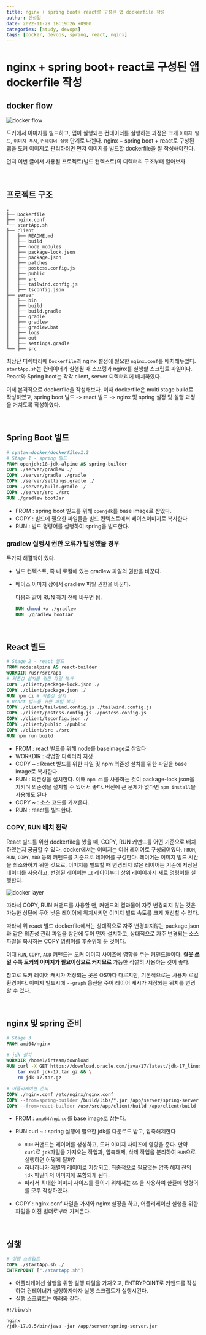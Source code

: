 ```yaml
---
title: nginx + spring boot+ react로 구성된 앱 dockerfile 작성
author: 신성일
date: 2022-11-29 18:19:26 +0900
categories: [study, devops]
tags: [docker, devops, spring, react, nginx]
---
```


# nginx + spring boot+ react로 구성된 앱 dockerfile 작성

## docker flow

![docker flow](https://learn.microsoft.com/en-us/dotnet/architecture/microservices/docker-application-development-process/media/docker-app-development-workflow/life-cycle-containerized-apps-docker-cli.png)

도커에서 이미지를 빌드하고, 앱이 실행되는 컨테이너를 실행하는 과정은 크게 `이미지 빌드`, `이미지 푸시`, `컨테이너 실행` 단계로 나뉜다. nginx + spring boot + react로 구성된 앱을 도커 이미지로 관리하려면 먼저 이미지를 빌드할 dockerfile을 잘 작성해야한다. 

먼저 이번 글에서 사용될 프로젝트(빌드 컨텍스트)의 디렉터리 구조부터 알아보자

<br/>

## 프로젝트 구조

```
.
├── Dockerfile
├── nginx.conf
└── startApp.sh
├── client
│   ├── README.md
│   ├── build
│   ├── node_modules
│   ├── package-lock.json
│   ├── package.json
│   ├── patches
│   ├── postcss.config.js
│   ├── public
│   ├── src
│   ├── tailwind.config.js
│   ├── tsconfig.json
├── server
│   ├── bin
│   ├── build
│   ├── build.gradle
│   ├── gradle
│   ├── gradlew
│   ├── gradlew.bat
│   ├── logs
│   ├── out
│   ├── settings.gradle
└── ├── src
```

최상단 디렉터리에 `Dockerfile`과 nginx 설정에 필요한 `nginx.conf`를 배치해두었다. `startApp.sh`는 컨테이너가 실행될 때 스프링과 nginx를 실행할 스크립트 파일이다. React와 Spring boot는 각각 client, server 디렉터리에 배치하였다.

이제 본격적으로 dockerfile을 작성해보자. 이때 dockerfile은 multi stage build로 작성하였고, spring boot 빌드 -> react 빌드 -> nginx 및 spring 설정 및 실행 과정을 거치도록 작성하였다.

<br/>

## Spring Boot 빌드

```dockerfile
# syntax=docker/dockerfile:1.2
# Stage 1 - spring 빌드
FROM openjdk:18-jdk-alpine AS spring-builder
COPY ./server/gradlew ./
COPY ./server/gradle ./gradle
COPY ./server/settings.gradle ./
COPY ./server/build.gradle ./
COPY ./server/src ./src
RUN ./gradlew bootJar
```

- FROM : spring boot 빌드를 위해 `openjdk`를 base image로 삼았다. 
- COPY : 빌드에 필요한 파일들을 빌드 컨텍스트에서 베이스이미지로 복사한다
- RUN : 빌드 명령어를 실행하여 spring을 빌드한다.

### gradlew 실행시 권한 오류가 발생했을 경우

두가지 해결책이 있다.

- 빌드 컨텍스트, 즉 내 로컬에 있는 gradlew 파일의 권한을 바꾼다.

- 베이스 이미지 상에서 gradlew 파일 권한을 바꾼다. 

  다음과 같이 RUN 하기 전에 바꾸면 됨.

  ```dockerfile
  RUN chmod +x ./gradlew
  RUN ./gradlew bootJar
  ```

<br/>

## React 빌드

```dockerfile
# Stage 2 - react 빌드
FROM node:alpine AS react-builder
WORKDIR /usr/src/app
# 의존성 설치를 위한 파일 복사
COPY ./client/package-lock.json ./
COPY ./client/package.json ./
RUN npm ci # 의존성 설치
# React 빌드를 위한 파일 복사
COPY ./client/tailwind.config.js ./tailwind.config.js
COPY ./client/postcss.config.js ./postcss.config.js
COPY ./client/tsconfig.json ./
COPY ./client/public ./public
COPY ./client/src ./src
RUN npm run build
```

- FROM : react 빌드를 위해 node를 baseimage로 삼았다
- WORKDIR : 작업할 디렉터리 지정
- COPY ~ : React 빌드를 위한 파일 및 npm 의존성 설치를 위한 파일을 base image로 복사한다.
- RUN : 의존성을 설치한다. 이때 `npm ci`를 사용하는 것이 package-lock.json을 지키며 의존성을 설치할 수 있어서 좋다. 버전에 큰 문제가 없다면 `npm install`을 사용해도 된다
- COPY ~ : 소스 코드를 가져온다.
- RUN : react를 빌드한다.

### COPY, RUN 배치 전략

React 빌드를 위한 dockerfile을 봤을 때, COPY, RUN 커맨드를 어떤 기준으로 배치하였는지 궁금할 수 있다. 
docker에서는 이미지는 여러 레이어로 구성되어있다. `FROM`,  `RUN`, `COPY`, `ADD` 등의 커맨드를 기준으로 레이어를 구성한다. 레이어는 이미지 빌드 시간을 최소화하기 위한 것으로, 이미지를 빌드할 때 변경되지 않은 레이어는 기존에 저장된 데이터를 사용하고, 변경된 레이어는 그 레이어부터 상위 레이어까지 새로 명령어를 실행한다.

![docker layer](https://subicura.com/assets/article_images/2017-01-19-docker-guide-for-beginners-1/image-layer.png)

따라서 COPY, RUN 커맨드를 사용할 땐, 커맨드의 결과물이 자주 변경되지 않는 것은 가능한 상단에 두어 낮은 레이어에 위치시키면 이미지 빌드 속도를 크게 개선할 수 있다.

따라서 위 react 빌드 dockerfile에서는 상대적으로 자주 변경되지않는 package.json 과 같은 의존성 관리 파일을 상단에 두어 먼저 설치하고, 상대적으로 자주 변경되는 소스파일을 복사하는 COPY 명령어를 후순위에 둔 것이다.

이때 `RUN`, `COPY`, `ADD` 커맨드는 도커 이미지 사이즈에 영향을 주는 커맨드들이다. **잘못 쓰일 수록 도커의 이미지가 필요이상으로 커지므로** 가능한 적절히 사용하는 것이 좋다.

참고로 도커 레이어 캐시가 저장되는 곳은 OS마다 다르지만, 기본적으로는 사용자 로컬 환경이다. 이미지 빌드시에 `--graph` 옵션을 주어 레이어 캐시가 저장되는 위치를 변경할 수 있다.

<br/>

## nginx 및 spring 준비

```dockerfile
# Stage 3
FROM amd64/nginx

# jdk 설치
WORKDIR /home1/irteam/download
RUN curl -X GET https://download.oracle.com/java/17/latest/jdk-17_linux-x64_bin.tar.gz --output jdk-17.tar.gz && \
    tar xvzf jdk-17.tar.gz && \
    rm jdk-17.tar.gz

# 어플리케이션 준비
COPY ./nginx.conf /etc/nginx/nginx.conf
COPY --from=spring-builder /build/libs/*.jar /app/server/spring-server.jar
COPY --from=react-builder /usr/src/app/client/build /app/client/build
```

- FROM : `amp64/nginx` 를 base image로 삼는다.
- RUN curl ~ : spring 실행에 필요한 jdk를 다운로드 받고, 압축해제한다
  - `RUN` 커맨드는 레이어를 생성하고, 도커 이미지 사이즈에 영향을 준다. 만약 `curl`로 `jdk`파일을 가져오는 작업과, 압축해제, 삭제 작업을 분리하여 `RUN`으로 실행하면 어떻게 될까?
  - 하나하나가 개별의 레이어로 저장되고, 최종적으로 필요없는 압축 해제 전의 `jdk` 파일마저 이미지에 포함되게 된다.
  - 따라서 최대한 이미지 사이즈를 줄이기 위해서는 `&&` 을 사용하여 한줄에 명령어를 모두 작성하였다.

- COPY : nginx.conf 파일을 가져와 nginx 설정을 하고, 어플리케이션 실행을 위한 파일을 이전 빌더로부터 가져온다.

<br/>

## 실행

```dockerfile
# 실행 스크립트
COPY ./startApp.sh ./
ENTRYPOINT ["./startApp.sh"]
```

- 어플리케이션 실행을 위한 실행 파일을 가져오고, ENTRYPOINT로 커맨드를 작성하여 컨테이너가 실행하자마자 실행 스크립트가 실행시킨다.
- 실행 스크립트는 아래와 같다.

```shell
#!/bin/sh

nginx
/jdk-17.0.5/bin/java -jar /app/server/spring-server.jar
```

<br/>
